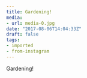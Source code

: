 ```yaml
---
title: Gardening!
media:
- url: media-0.jpg
date: "2017-08-06T14:04:33Z"
draft: false
tags:
- imported
- from-instagram
---
```

Gardening\!
